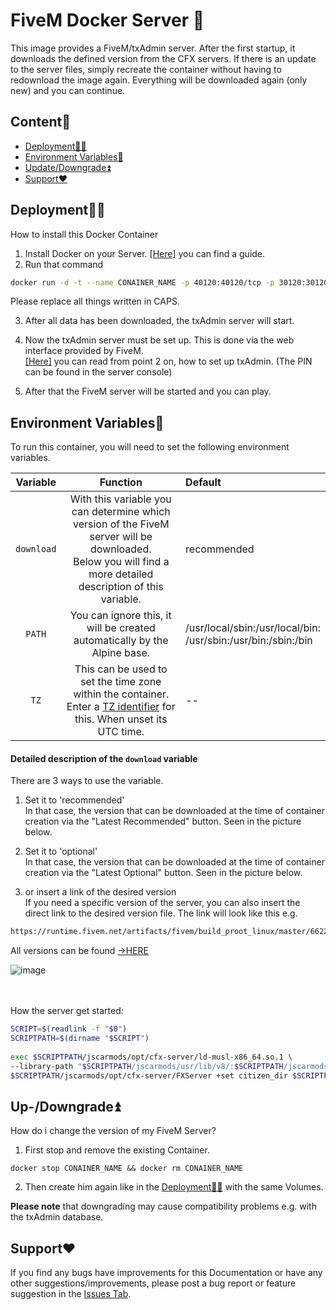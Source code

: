 # FiveM Docker Server 🦺

This image provides a FiveM/txAdmin server. After the first startup, it downloads the defined version from the CFX servers. If there is an update to the server files, simply recreate the container without having to redownload the image again. Everything will be downloaded again (only new) and you can continue.
## Content🧾

* [Deployment👩‍💻](https://github.com/Auhrus/fivem-docker-server?tab=readme-ov-file#deployment)
* [Environment Variables🔢](https://github.com/Auhrus/fivem-docker-server?tab=readme-ov-file#environment-variables)
* [Update/Downgrade⏫](https://github.com/Auhrus/fivem-docker-server?tab=readme-ov-file#up-downgrade)
* [Support❤️](https://github.com/Auhrus/fivem-docker-server?tab=readme-ov-file#support%EF%B8%8F)


## Deployment👩‍💻

How to install this Docker Container

1. Install Docker on your Server. [[Here]](https://duckduckgo.com/?t=ffab&q=How+to+install+Docker+on+Ubuntu) you can find a guide.
2. Run that command
```bash
docker run -d -t --name CONAINER_NAME -p 40120:40120/tcp -p 30120:30120/tcp -p 30120:30120/udp -e download=VERSION -v VOLUME_NAME:/opt/fivem/txData ghcr.io/auhrus/fivem:latest
```
Please replace all things written in CAPS.

3. After all data has been downloaded, the txAdmin server will start.

4. Now the txAdmin server must be set up. This is done via the web interface provided by FiveM.<br>
   [[Here]](https://docs.fivem.net/docs/server-manual/setting-up-a-server-txadmin/#start-the-server) you can read from point 2 on, how to set up txAdmin. (The PIN can be found in the server console)

5. After that the FiveM server will be started and you can play.


## Environment Variables🔢

To run this container, you will need to set the following environment variables.

| Variable      | Function      | Default |
|:-------------:|:-------------:|:-------------|
| `download`    |With this variable you can determine which version of the FiveM server will be downloaded.<br>Below you will find a more detailed description of this variable.|recommended|
| `PATH`    |You can ignore this, it will be created automatically by the Alpine base.|/usr/local/sbin:/usr/local/bin:<br>/usr/sbin:/usr/bin:/sbin:/bin|
| `TZ`    |This can be used to set the time zone within the container. Enter a [TZ identifier](https://en.wikipedia.org/wiki/List_of_tz_database_time_zones#List) for this. When unset its UTC time.|--|


#### Detailed description of the `download` variable
There are 3 ways to use the variable.<br>
1. Set it to 'recommended'<br>
	In that case, the version that can be downloaded at the time of container creation via the "Latest Recommended" button. Seen in the picture below.<br>
 
2. Set it to 'optional'<br>
	In that case, the version that can be downloaded at the time of container creation via the "Latest Optional" button. Seen in the picture below.<br>
 
3. or insert a link of the desired version<br>
   	If you need a specific version of the server, you can also insert the direct link to the desired version file. The link will look like this e.g.<br>
    
```html
https://runtime.fivem.net/artifacts/fivem/build_proot_linux/master/6622-d24291cd0e6119311f5b410be6167f6ccdc3e62d/fx.tar.xz
```
All versions can be found [->HERE](https://runtime.fivem.net/artifacts/fivem/build_proot_linux/master/)<br>
 
![image](https://github.com/Auhrus/fivem-docker-server/assets/57270834/8752e275-54ca-4ba7-a141-473bc0be4d70 "CFX artifacts")

<br><br>
How the server get started:

```bash
SCRIPT=$(readlink -f "$0")
SCRIPTPATH=$(dirname "$SCRIPT")
	
exec $SCRIPTPATH/jscarmods/opt/cfx-server/ld-musl-x86_64.so.1 \
--library-path "$SCRIPTPATH/jscarmods/usr/lib/v8/:$SCRIPTPATH/jscarmods/lib/:$SCRIPTPATH/jscarmods/usr/lib/" -- \
$SCRIPTPATH/jscarmods/opt/cfx-server/FXServer +set citizen_dir $SCRIPTPATH/jscarmods/opt/cfx-server/citizen/ $*
```


## Up-/Downgrade⏫

How do i change the version of my FiveM Server?

1. First stop and remove the existing Container.
```shell
docker stop CONAINER_NAME && docker rm CONAINER_NAME
```
2. Then create him again like in the [Deployment👩‍💻](https://github.com/Auhrus/fivem-docker-server?tab=readme-ov-file#deployment) with the same Volumes.

**Please note** that downgrading may cause compatibility problems e.g. with the txAdmin database.


## Support❤️

If you find any bugs have improvements for this Documentation or have any other suggestions/improvements, please post a bug report or feature suggestion in the 
[Issues Tab](https://github.com/Auhrus/fivem-docker-server/issues).